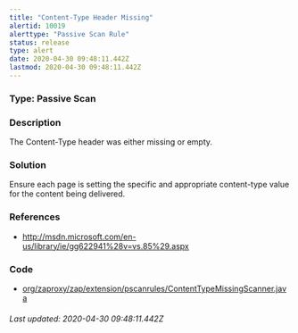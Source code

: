 ```yaml
---
title: "Content-Type Header Missing"
alertid: 10019
alerttype: "Passive Scan Rule"
status: release
type: alert
date: 2020-04-30 09:48:11.442Z
lastmod: 2020-04-30 09:48:11.442Z
---
```

### Type: Passive Scan

### Description
The Content-Type header was either missing or empty.

### Solution

Ensure each page is setting the specific and appropriate content-type value for the content being delivered.

### References

* http://msdn.microsoft.com/en-us/library/ie/gg622941%28v=vs.85%29.aspx

### Code

 * [org/zaproxy/zap/extension/pscanrules/ContentTypeMissingScanner.java](https://github.com/zaproxy/zap-extensions/blob/master/addOns/pscanrules/src/main/java/org/zaproxy/zap/extension/pscanrules/ContentTypeMissingScanner.java)

###### Last updated: 2020-04-30 09:48:11.442Z
